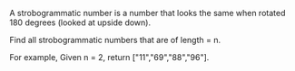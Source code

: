 A strobogrammatic number is a number that looks the same when rotated 180 degrees (looked at upside
down).

Find all strobogrammatic numbers that are of length = n.

For example,
Given n = 2, return ["11","69","88","96"].
